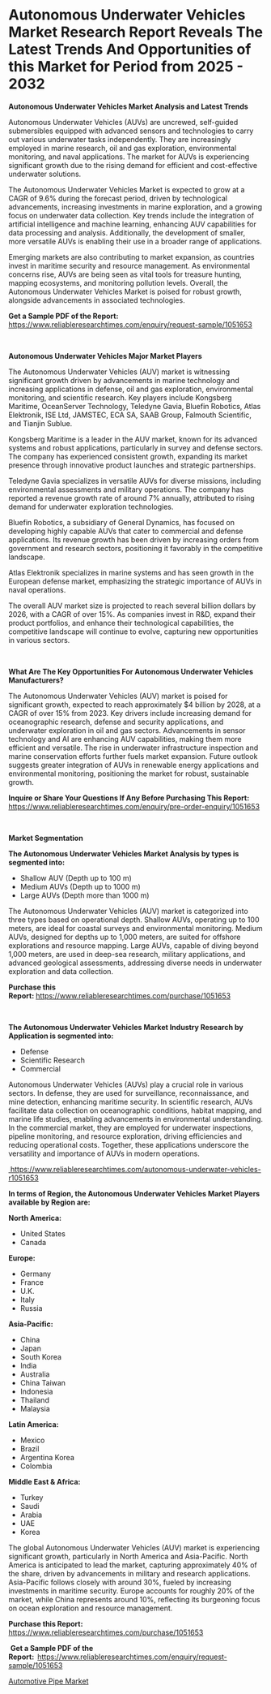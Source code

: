 <p><h1>Autonomous Underwater Vehicles Market Research Report Reveals The Latest Trends And Opportunities of this Market for Period from 2025 - 2032</h1></p><p><strong>Autonomous Underwater Vehicles Market Analysis and Latest Trends</strong></p>
<p><p>Autonomous Underwater Vehicles (AUVs) are uncrewed, self-guided submersibles equipped with advanced sensors and technologies to carry out various underwater tasks independently. They are increasingly employed in marine research, oil and gas exploration, environmental monitoring, and naval applications. The market for AUVs is experiencing significant growth due to the rising demand for efficient and cost-effective underwater solutions.</p><p>The Autonomous Underwater Vehicles Market is expected to grow at a CAGR of 9.6% during the forecast period, driven by technological advancements, increasing investments in marine exploration, and a growing focus on underwater data collection. Key trends include the integration of artificial intelligence and machine learning, enhancing AUV capabilities for data processing and analysis. Additionally, the development of smaller, more versatile AUVs is enabling their use in a broader range of applications.</p><p>Emerging markets are also contributing to market expansion, as countries invest in maritime security and resource management. As environmental concerns rise, AUVs are being seen as vital tools for treasure hunting, mapping ecosystems, and monitoring pollution levels. Overall, the Autonomous Underwater Vehicles Market is poised for robust growth, alongside advancements in associated technologies.</p></p>
<p><strong>Get a Sample PDF of the Report:&nbsp;</strong> <a href="https://www.reliableresearchtimes.com/enquiry/request-sample/1051653?utm_campaign=3056&utm_medium=2&utm_source=Github&utm_content=ia&utm_term=30032025&utm_id=autonomous-underwater-vehicles">https://www.reliableresearchtimes.com/enquiry/request-sample/1051653</a></p>
<p>&nbsp;</p>
<p><strong>Autonomous Underwater Vehicles Major Market Players</strong></p>
<p><p>The Autonomous Underwater Vehicles (AUV) market is witnessing significant growth driven by advancements in marine technology and increasing applications in defense, oil and gas exploration, environmental monitoring, and scientific research. Key players include Kongsberg Maritime, OceanServer Technology, Teledyne Gavia, Bluefin Robotics, Atlas Elektronik, ISE Ltd, JAMSTEC, ECA SA, SAAB Group, Falmouth Scientific, and Tianjin Sublue.</p><p>Kongsberg Maritime is a leader in the AUV market, known for its advanced systems and robust applications, particularly in survey and defense sectors. The company has experienced consistent growth, expanding its market presence through innovative product launches and strategic partnerships.</p><p>Teledyne Gavia specializes in versatile AUVs for diverse missions, including environmental assessments and military operations. The company has reported a revenue growth rate of around 7% annually, attributed to rising demand for underwater exploration technologies.</p><p>Bluefin Robotics, a subsidiary of General Dynamics, has focused on developing highly capable AUVs that cater to commercial and defense applications. Its revenue growth has been driven by increasing orders from government and research sectors, positioning it favorably in the competitive landscape.</p><p>Atlas Elektronik specializes in marine systems and has seen growth in the European defense market, emphasizing the strategic importance of AUVs in naval operations. </p><p>The overall AUV market size is projected to reach several billion dollars by 2026, with a CAGR of over 15%. As companies invest in R&D, expand their product portfolios, and enhance their technological capabilities, the competitive landscape will continue to evolve, capturing new opportunities in various sectors.</p></p>
<p>&nbsp;</p>
<p><strong>What Are The Key Opportunities For Autonomous Underwater Vehicles Manufacturers?</strong></p>
<p><p>The Autonomous Underwater Vehicles (AUV) market is poised for significant growth, expected to reach approximately $4 billion by 2028, at a CAGR of over 15% from 2023. Key drivers include increasing demand for oceanographic research, defense and security applications, and underwater exploration in oil and gas sectors. Advancements in sensor technology and AI are enhancing AUV capabilities, making them more efficient and versatile. The rise in underwater infrastructure inspection and marine conservation efforts further fuels market expansion. Future outlook suggests greater integration of AUVs in renewable energy applications and environmental monitoring, positioning the market for robust, sustainable growth.</p></p>
<p><strong>Inquire or Share Your Questions If Any Before Purchasing This Report:</strong> <a href="https://www.reliableresearchtimes.com/enquiry/pre-order-enquiry/1051653?utm_campaign=3056&utm_medium=2&utm_source=Github&utm_content=ia&utm_term=30032025&utm_id=autonomous-underwater-vehicles">https://www.reliableresearchtimes.com/enquiry/pre-order-enquiry/1051653</a></p>
<p>&nbsp;</p>
<p><strong>Market Segmentation</strong></p>
<p><strong>The Autonomous Underwater Vehicles Market Analysis by types is segmented into:</strong></p>
<p><ul><li>Shallow AUV (Depth up to 100 m)</li><li>Medium AUVs (Depth up to 1000 m)</li><li>Large AUVs (Depth more than 1000 m)</li></ul></p>
<p><p>The Autonomous Underwater Vehicles (AUV) market is categorized into three types based on operational depth. Shallow AUVs, operating up to 100 meters, are ideal for coastal surveys and environmental monitoring. Medium AUVs, designed for depths up to 1,000 meters, are suited for offshore explorations and resource mapping. Large AUVs, capable of diving beyond 1,000 meters, are used in deep-sea research, military applications, and advanced geological assessments, addressing diverse needs in underwater exploration and data collection.</p></p>
<p><strong>Purchase this Report:&nbsp;</strong><a href="https://www.reliableresearchtimes.com/purchase/1051653?utm_campaign=3056&utm_medium=2&utm_source=Github&utm_content=ia&utm_term=30032025&utm_id=autonomous-underwater-vehicles">https://www.reliableresearchtimes.com/purchase/1051653</a></p>
<p>&nbsp;</p>
<p><strong>The Autonomous Underwater Vehicles Market Industry Research by Application is segmented into:</strong></p>
<p><ul><li>Defense</li><li>Scientific Research</li><li>Commercial</li></ul></p>
<p><p>Autonomous Underwater Vehicles (AUVs) play a crucial role in various sectors. In defense, they are used for surveillance, reconnaissance, and mine detection, enhancing maritime security. In scientific research, AUVs facilitate data collection on oceanographic conditions, habitat mapping, and marine life studies, enabling advancements in environmental understanding. In the commercial market, they are employed for underwater inspections, pipeline monitoring, and resource exploration, driving efficiencies and reducing operational costs. Together, these applications underscore the versatility and importance of AUVs in modern operations.</p></p>
<p><a href="https://www.reliableresearchtimes.com/autonomous-underwater-vehicles-r1051653?utm_campaign=3056&utm_medium=2&utm_source=Github&utm_content=ia&utm_term=30032025&utm_id=autonomous-underwater-vehicles">&nbsp;https://www.reliableresearchtimes.com/autonomous-underwater-vehicles-r1051653</a></p>
<p><strong>In terms of Region, the Autonomous Underwater Vehicles Market Players available by Region are:</strong></p>
<p>
    <p> <strong> North America: </strong>
        <ul>
            <li>United States</li>
            <li>Canada</li>
        </ul>
        </p> 
    <p> <strong> Europe: </strong>
        <ul>
            <li>Germany</li>
            <li>France</li>
            <li>U.K.</li>
            <li>Italy</li>
            <li>Russia</li>
        </ul>
        </p> 
    <p> <strong> Asia-Pacific: </strong>
        <ul>
            <li>China</li>
            <li>Japan</li>
            <li>South Korea</li>
            <li>India</li>
            <li>Australia</li>
            <li>China Taiwan</li>
            <li>Indonesia</li>
            <li>Thailand</li>
            <li>Malaysia</li>
        </ul>
        </p> 
    <p> <strong> Latin America: </strong>
        <ul>
            <li>Mexico</li>
            <li>Brazil</li>
            <li>Argentina Korea</li>
            <li>Colombia</li>
        </ul>
        </p> 
    <p> <strong> Middle East & Africa: </strong>
        <ul>
            <li>Turkey</li>
            <li>Saudi</li>
            <li>Arabia</li>
            <li>UAE</li>
            <li>Korea</li>
        </ul>
    </p>
    </p>
<p><p>The global Autonomous Underwater Vehicles (AUV) market is experiencing significant growth, particularly in North America and Asia-Pacific. North America is anticipated to lead the market, capturing approximately 40% of the share, driven by advancements in military and research applications. Asia-Pacific follows closely with around 30%, fueled by increasing investments in maritime security. Europe accounts for roughly 20% of the market, while China represents around 10%, reflecting its burgeoning focus on ocean exploration and resource management.</p></p>
<p><strong>Purchase this Report: </strong><a href="https://www.reliableresearchtimes.com/purchase/1051653?utm_campaign=3056&utm_medium=2&utm_source=Github&utm_content=ia&utm_term=30032025&utm_id=autonomous-underwater-vehicles">https://www.reliableresearchtimes.com/purchase/1051653</a></p>
<p>&nbsp;<strong>Get a Sample PDF of the Report:&nbsp;&nbsp;</strong><a href="https://www.reliableresearchtimes.com/enquiry/request-sample/1051653?utm_campaign=3056&utm_medium=2&utm_source=Github&utm_content=ia&utm_term=30032025&utm_id=autonomous-underwater-vehicles">https://www.reliableresearchtimes.com/enquiry/request-sample/1051653</a></p>
<p><strong></strong></p>
<p><p><a href="https://github.com/alasmyayock/Market-Research-Report-List-1/blob/main/automotive-pipe-market.md?utm_campaign=3056&utm_medium=2&utm_source=Github&utm_content=ia&utm_term=30032025&utm_id=autonomous-underwater-vehicles">Automotive Pipe Market</a></p></p>